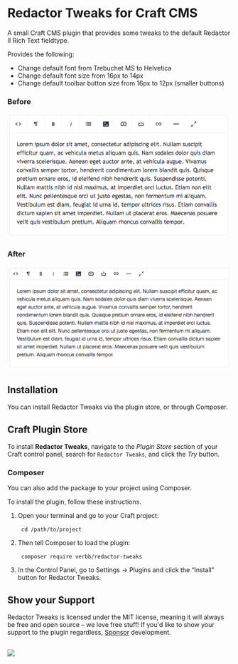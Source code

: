 # Redactor Tweaks for Craft CMS
A small Craft CMS plugin that provides some tweaks to the default Redactor II Rich Text fieldtype.

Provides the following:

- Change default font from Trebuchet MS to Helvetica 
- Change default font size from 16px to 14px
- Change default toolbar button size from 16px to 12px (smaller buttons)

### Before

<img src="https://raw.githubusercontent.com/engram-design/Redactor-Tweaks/master/screenshots/before.png">

### After

<img src="https://raw.githubusercontent.com/engram-design/Redactor-Tweaks/master/screenshots/after.png">

## Installation
You can install Redactor Tweaks via the plugin store, or through Composer.

## Craft Plugin Store
To install **Redactor Tweaks**, navigate to the _Plugin Store_ section of your Craft control panel, search for `Redactor Tweaks`, and click the _Try_ button.

### Composer
You can also add the package to your project using Composer.

To install the plugin, follow these instructions.

1. Open your terminal and go to your Craft project:

        cd /path/to/project

2. Then tell Composer to load the plugin:
    
        composer require verbb/redactor-tweaks

3. In the Control Panel, go to Settings → Plugins and click the “Install” button for Redactor Tweaks.

## Show your Support

Redactor Tweaks is licensed under the MIT license, meaning it will always be free and open source – we love free stuff! If you'd like to show your support to the plugin regardless, [Sponsor](https://github.com/sponsors/verbb) development.

<h2></h2>

<a href="https://verbb.io" target="_blank">
  <img width="100" src="https://verbb.io/assets/img/verbb-pill.svg">
</a>

